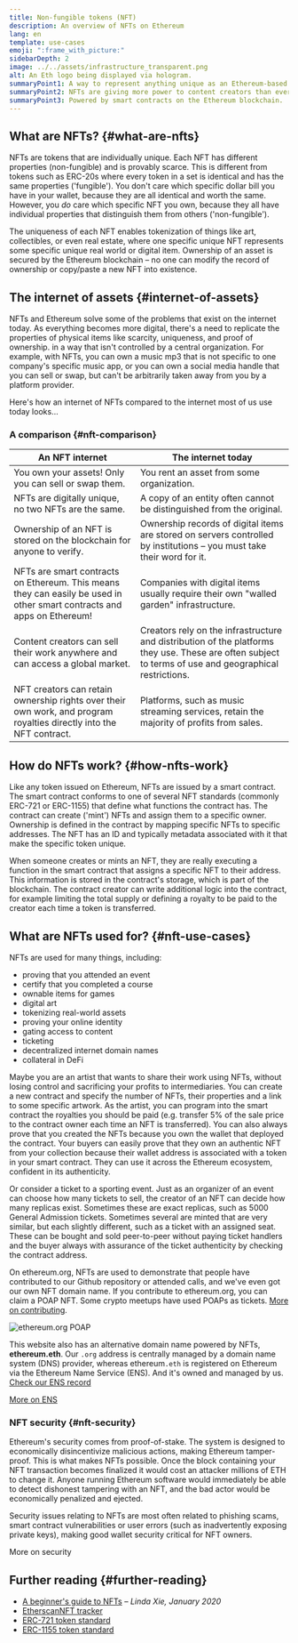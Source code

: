 ```yaml
---
title: Non-fungible tokens (NFT)
description: An overview of NFTs on Ethereum
lang: en
template: use-cases
emoji: ":frame_with_picture:"
sidebarDepth: 2
image: ../../assets/infrastructure_transparent.png
alt: An Eth logo being displayed via hologram.
summaryPoint1: A way to represent anything unique as an Ethereum-based asset.
summaryPoint2: NFTs are giving more power to content creators than ever before.
summaryPoint3: Powered by smart contracts on the Ethereum blockchain.
---
```


## What are NFTs? {#what-are-nfts}

NFTs are tokens that are individually unique. Each NFT has different properties (non-fungible) and is provably scarce. This is different from tokens such as ERC-20s where every token in a set is identical and has the same properties ('fungible'). You don't care which specific dollar bill you have in your wallet, because they are all identical and worth the same. However, you _do_ care which specific NFT you own, because they all have individual properties that distinguish them from others ('non-fungible').

The uniqueness of each NFT enables tokenization of things like art, collectibles, or even real estate, where one specific unique NFT represents some specific unique real world or digital item. Ownership of an asset is secured by the Ethereum blockchain – no one can modify the record of ownership or copy/paste a new NFT into existence.

<YouTube id="Xdkkux6OxfM" />

## The internet of assets {#internet-of-assets}

NFTs and Ethereum solve some of the problems that exist on the internet today. As everything becomes more digital, there's a need to replicate the properties of physical items like scarcity, uniqueness, and proof of ownership. in a way that isn't controlled by a central organization. For example, with NFTs, you can own a music mp3 that is not specific to one company's specific music app, or you can own a social media handle that you can sell or swap, but can't be arbitrarily taken away from you by a platform provider.

Here's how an internet of NFTs compared to the internet most of us use today looks...

### A comparison {#nft-comparison}

| An NFT internet                                                                                                         | The internet today                                                                                                                                     |
| ----------------------------------------------------------------------------------------------------------------------- | ------------------------------------------------------------------------------------------------------------------------------------------------------ |
| You own your assets! Only you can sell or swap them.                                                                    | You rent an asset from some organization.                                                                                                              |
| NFTs are digitally unique, no two NFTs are the same.                                                                    | A copy of an entity often cannot be distinguished from the original.                                                                                   |
| Ownership of an NFT is stored on the blockchain for anyone to verify.                                                   | Ownership records of digital items are stored on servers controlled by institutions – you must take their word for it.                                 |
| NFTs are smart contracts on Ethereum. This means they can easily be used in other smart contracts and apps on Ethereum! | Companies with digital items usually require their own "walled garden" infrastructure.                                                                 |
| Content creators can sell their work anywhere and can access a global market.                                           | Creators rely on the infrastructure and distribution of the platforms they use. These are often subject to terms of use and geographical restrictions. |
| NFT creators can retain ownership rights over their own work, and program royalties directly into the NFT contract.     | Platforms, such as music streaming services, retain the majority of profits from sales.                                                                |

## How do NFTs work? {#how-nfts-work}

Like any token issued on Ethereum, NFTs are issued by a smart contract. The smart contract conforms to one of several NFT standards (commonly ERC-721 or ERC-1155) that define what functions the contract has. The contract can create ('mint') NFTs and assign them to a specific owner. Ownership is defined in the contract by mapping specific NFTs to specific addresses. The NFT has an ID and typically metadata associated with it that make the specific token unique.

When someone creates or mints an NFT, they are really executing a function in the smart contract that assigns a specific NFT to their address. This information is stored in the contract's storage, which is part of the blockchain. The contract creator can write additional logic into the contract, for example limiting the total supply or defining a royalty to be paid to the creator each time a token is transferred.

## What are NFTs used for? {#nft-use-cases}

NFTs are used for many things, including:

- proving that you attended an event
- certify that you completed a course
- ownable items for games
- digital art
- tokenizing real-world assets
- proving your online identity
- gating access to content
- ticketing
- decentralized internet domain names
- collateral in DeFi

Maybe you are an artist that wants to share their work using NFTs, without losing control and sacrificing your profits to intermediaries. You can create a new contract and specify the number of NFTs, their properties and a link to some specific artwork. As the artist, you can program into the smart contract the royalties you should be paid (e.g. transfer 5% of the sale price to the contract owner each time an NFT is transferred). You can also always prove that you created the NFTs because you own the wallet that deployed the contract. Your buyers can easily prove that they own an authentic NFT from your collection because their wallet address is associated with a token in your smart contract. They can use it across the Ethereum ecosystem, confident in its authenticity.

Or consider a ticket to a sporting event. Just as an organizer of an event can choose how many tickets to sell, the creator of an NFT can decide how many replicas exist. Sometimes these are exact replicas, such as 5000 General Admission tickets. Sometimes several are minted that are very similar, but each slightly different, such as a ticket with an assigned seat. These can be bought and sold peer-to-peer without paying ticket handlers and the buyer always with assurance of the ticket authenticity by checking the contract address.

On ethereum.org, NFTs are used to demonstrate that people have contributed to our Github repository or attended calls, and we've even got our own NFT domain name. If you contribute to ethereum.org, you can claim a POAP NFT. Some crypto meetups have used POAPs as tickets. [More on contributing](/contributing/#poap).

![ethereum.org POAP](./poap.png)

This website also has an alternative domain name powered by NFTs, **ethereum.eth**. Our `.org` address is centrally managed by a domain name system (DNS) provider, whereas ethereum`.eth` is registered on Ethereum via the Ethereum Name Service (ENS). And it's owned and managed by us. [Check our ENS record](https://app.ens.domains/name/ethereum.eth)

[More on ENS](https://app.ens.domains)

<Divider />

### NFT security {#nft-security}

Ethereum's security comes from proof-of-stake. The system is designed to economically disincentivize malicious actions, making Ethereum tamper-proof. This is what makes NFTs possible. Once the block containing your NFT transaction becomes finalized it would cost an attacker millions of ETH to change it. Anyone running Ethereum software would immediately be able to detect dishonest tampering with an NFT, and the bad actor would be economically penalized and ejected.

Security issues relating to NFTs are most often related to phishing scams, smart contract vulnerabilities or user errors (such as inadvertently exposing private keys), making good wallet security critical for NFT owners.

<ButtonLink to="/security/">
  More on security
</ButtonLink>

## Further reading {#further-reading}

- [A beginner's guide to NFTs](https://linda.mirror.xyz/df649d61efb92c910464a4e74ae213c4cab150b9cbcc4b7fb6090fc77881a95d) – _Linda Xie, January 2020_
- [EtherscanNFT tracker](https://etherscan.io/nft-top-contracts)
- [ERC-721 token standard](/developers/docs/standards/tokens/erc-721/)
- [ERC-1155 token standard](/developers/docs/standards/tokens/erc-1155/)

<Divider />

<QuizWidget quizKey="nfts" />
